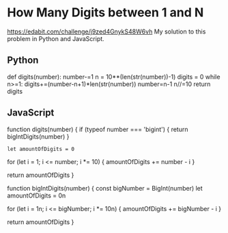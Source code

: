 # How Many Digits between 1 and N
https://edabit.com/challenge/j9zed4GnykS48W6vh My solution to this problem in Python and JavaScript.

## Python

def digits(number):
	number-=1
	n = 10**(len(str(number))-1)
	digits = 0
	while n>=1:
		digits+=(number-n+1)*len(str(number))
		number=n-1
		n//=10
	return digits
  
  ## JavaScript
  
  function digits(number) {
  if (typeof number === 'bigint') {
    return bigIntDigits(number)
  }

	let amountOfDigits = 0

  for (let i = 1; i <= number; i *= 10) {
    amountOfDigits += number - i
  }

  return amountOfDigits
}

function bigIntDigits(number) {
  const bigNumber = BigInt(number)
	let amountOfDigits = 0n

  for (let i = 1n; i <= bigNumber; i *= 10n) {
    amountOfDigits += bigNumber - i
  }

  return amountOfDigits
}
